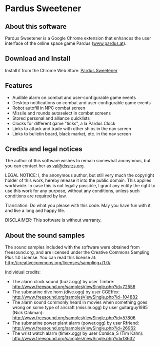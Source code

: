 Pardus Sweetener
================

About this software
-------------------

Pardus Sweetener is a Google Chrome extension that enhances the user
interface of the online space game Pardus (www.pardus.at).

Download and Install
--------------------

Install it from the Chrome Web Store: [Pardus Sweetener](https://chrome.google.com/webstore/detail/pardus-sweetener/ejnppkfdhdnchkcdblfddedelmbpoklo)

Features
--------

 * Audible alarm on combat and user-configurable game events
 * Desktop notifications on combat and user-configurable game events
 * Robot autofill in NPC combat screen
 * Missile and rounds autoselect in combat screens
 * Stored personal and alliance quicklists
 * Clocks for different game "ticks", a la Pardus Clock
 * Links to attack and trade with other ships in the nav screen
 * Links to bulletin board, black market, etc. in the nav screen

Credits and legal notices
-------------------------

The author of this software wishes to remain somewhat anonymous, but
you can contact her as val@dssrzs.org.

LEGAL NOTICE: I, the anonymous author, but still very much the
copyright holder of this work, hereby release it into the public
domain. This applies worldwide. In case this is not legally possible,
I grant any entity the right to use this work for any purpose, without
any conditions, unless such conditions are required by law.

Translation: Do what you please with this code. May you have fun with
it, and live a long and happy life.

DISCLAIMER: This software is without warranty.

About the sound samples
-----------------------

The sound samples included with the software were obtained from
freesound.org, and are licensed under the Creative Commons Sampling
Plus 1.0 License.  You can read this license at:
http://creativecommons.org/licenses/sampling+/1.0/

Individual credits:

 * The alarm clock sound (buzz.ogg) by user Timbre:  
   http://www.freesound.org/samplesViewSingle.php?id=72558
 * The submarine dive horn (dive.ogg) by user CGEffex:  
   http://www.freesound.org/samplesViewSingle.php?id=104882
 * The alarm sound commonly heard in movies when something goes wrong
   on some type of aircraft (missile.ogg) by user guitarguy1985 (Nick
   Oakman):  
   http://www.freesound.org/samplesViewSingle.php?id=57806
 * The submarine power plant alarm (power.ogg) by user Rfriend:  
   http://www.freesound.org/samplesViewSingle.php?id=26962
 * The wrist watch alarm (timex.ogg) by user Corsica_S (Tim Kahn):  
   http://www.freesound.org/samplesViewSingle.php?id=18632
